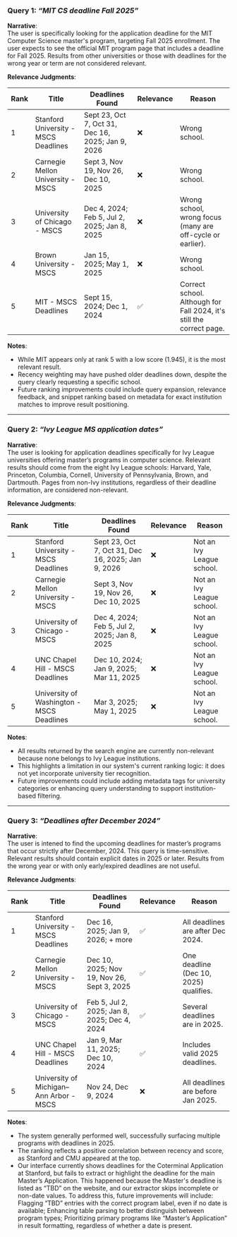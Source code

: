 ### **Query 1**: *“MIT CS deadline Fall 2025”*

**Narrative**:  
The user is specifically looking for the application deadline for the MIT Computer Science master's program, targeting Fall 2025 enrollment. The user expects to see the official MIT program page that includes a deadline for Fall 2025. Results from other universities or those with deadlines for the wrong year or term are not considered relevant.

**Relevance Judgments**:

| Rank | Title                                  | Deadlines Found                                         | Relevance | Reason                                                                 |
|------|----------------------------------------|---------------------------------------------------------|-----------|------------------------------------------------------------------------|
| 1    | Stanford University - MSCS Deadlines   | Sept 23, Oct 7, Oct 31, Dec 16, 2025; Jan 9, 2026       | ❌         | Wrong school.                             |
| 2    | Carnegie Mellon University - MSCS      | Sept 3, Nov 19, Nov 26, Dec 10, 2025                    | ❌         | Wrong school.                                                         |
| 3    | University of Chicago - MSCS           | Dec 4, 2024; Feb 5, Jul 2, 2025; Jan 8, 2025            | ❌         | Wrong school, wrong focus (many are off-cycle or earlier).            |
| 4    | Brown University - MSCS                | Jan 15, 2025; May 1, 2025                               | ❌         | Wrong school.      |
| 5    | MIT - MSCS Deadlines                   | Sept 15, 2024; Dec 1, 2024                              | ✅         | Correct school. Although for Fall 2024, it's still the correct page.  |

**Notes**:  
- While MIT appears only at rank 5 with a low score (1.945), it is the most relevant result.
- Recency weighting may have pushed older deadlines down, despite the query clearly requesting a specific school.
- Future ranking improvements could include query expansion, relevance feedback, and snippet ranking based on metadata for exact institution matches to improve result positioning.

---

### **Query 2**: *“Ivy League MS application dates”*

**Narrative**:  
The user is looking for application deadlines specifically for Ivy League universities offering master’s programs in computer science. Relevant results should come from the eight Ivy League schools: Harvard, Yale, Princeton, Columbia, Cornell, University of Pennsylvania, Brown, and Dartmouth. Pages from non-Ivy institutions, regardless of their deadline information, are considered non-relevant.

**Relevance Judgments**:

| Rank | Title                                      | Deadlines Found                                           | Relevance | Reason                                                                 |
|------|--------------------------------------------|-----------------------------------------------------------|-----------|------------------------------------------------------------------------|
| 1    | Stanford University - MSCS Deadlines       | Sept 23, Oct 7, Oct 31, Dec 16, 2025; Jan 9, 2026         | ❌         | Not an Ivy League school.                                             |
| 2    | Carnegie Mellon University - MSCS          | Sept 3, Nov 19, Nov 26, Dec 10, 2025                      | ❌         | Not an Ivy League school.                                                     |
| 3    | University of Chicago - MSCS               | Dec 4, 2024; Feb 5, Jul 2, 2025; Jan 8, 2025              | ❌         | Not an Ivy League school.                                                   |
| 4    | UNC Chapel Hill - MSCS Deadlines           | Dec 10, 2024; Jan 9, 2025; Mar 11, 2025                   | ❌         | Not an Ivy League school.                                                   |
| 5    | University of Washington - MSCS Deadlines  | Mar 3, 2025; May 1, 2025                                  | ❌         | Not an Ivy League school.                                                  |

**Notes**:  
- All results returned by the search engine are currently non-relevant because none belongs to Ivy League institutions.
- This highlights a limitation in our system's current ranking logic: it does not yet incorporate university tier recognition.
- Future improvements could include adding metadata tags for university categories or enhancing query understanding to support institution-based filtering.

---


### **Query 3**: *“Deadlines after December 2024”*

**Narrative**:  
The user is intened to find the upcoming deadlines for master’s programs that occur strictly after December, 2024. This query is time-sensitive. Relevant results should contain explicit dates in 2025 or later. Results from the wrong year or with only early/expired deadlines are not useful.

**Relevance Judgments**:

| Rank | Title                                      | Deadlines Found                                           | Relevance | Reason                                                                 |
|------|--------------------------------------------|-----------------------------------------------------------|-----------|------------------------------------------------------------------------|
| 1    | Stanford University - MSCS Deadlines       | Dec 16, 2025; Jan 9, 2026; + more                         | ✅         | All deadlines are after Dec 2024.                                     |
| 2    | Carnegie Mellon University - MSCS          | Dec 10, 2025; Nov 19, Nov 26, Sept 3, 2025               | ✅         | One deadline (Dec 10, 2025) qualifies.                                |
| 3    | University of Chicago - MSCS               | Feb 5, Jul 2, 2025; Jan 8, 2025; Dec 4, 2024             | ✅         | Several deadlines are in 2025.                                        |
| 4    | UNC Chapel Hill - MSCS Deadlines           | Jan 9, Mar 11, 2025; Dec 10, 2024                        | ✅         | Includes valid 2025 deadlines.                                        |
| 5    | University of Michigan–Ann Arbor - MSCS    | Nov 24, Dec 9, 2024                                     | ❌         | All deadlines are before Jan 2025.                                    |

**Notes**:  
- The system generally performed well, successfully surfacing multiple programs with deadlines in 2025.
- The ranking reflects a positive correlation between recency and score, as Stanford and CMU appeared at the top.
- Our interface currently shows deadlines for the Coterminal Application at Stanford, but fails to extract or highlight the deadline for the main Master’s Application. This happened because the Master's deadline is listed as “TBD” on the website, and our extractor skips incomplete or non-date values. To address this, future improvements will include: Flagging “TBD” entries with the correct program label, even if no date is available; Enhancing table parsing to better distinguish between program types; Prioritizing primary programs like “Master’s Application” in result formatting, regardless of whether a date is present.
